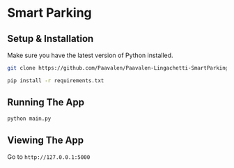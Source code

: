 # Smart Parking

## Setup & Installation

Make sure you have the latest version of Python installed.

```bash
git clone https://github.com/Paavalen/Paavalen-Lingachetti-SmartParking-INFO3.git
```

```bash
pip install -r requirements.txt
```

## Running The App

```bash
python main.py
```

## Viewing The App

Go to `http://127.0.0.1:5000`
